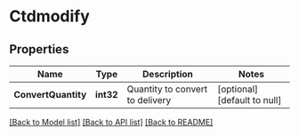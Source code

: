 # Ctdmodify

## Properties
Name | Type | Description | Notes
------------ | ------------- | ------------- | -------------
**ConvertQuantity** | **int32** | Quantity to convert to delivery | [optional] [default to null]

[[Back to Model list]](../README.md#documentation-for-models) [[Back to API list]](../README.md#documentation-for-api-endpoints) [[Back to README]](../README.md)

